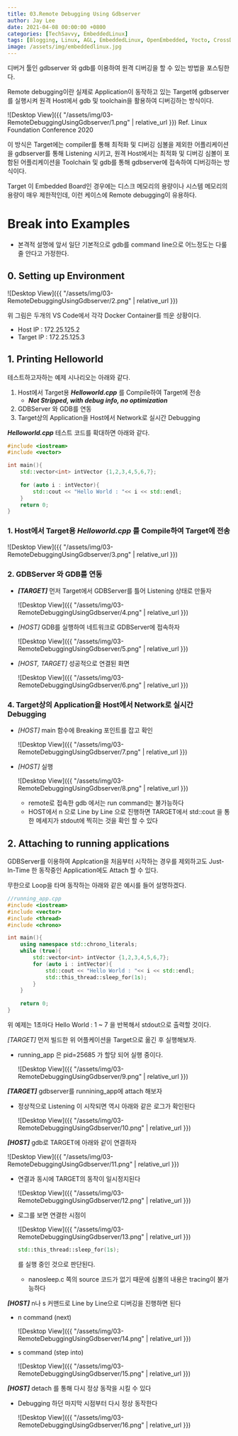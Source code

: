 ```yaml
---
title: 03.Remote Debugging Using Gdbserver
author: Jay Lee
date: 2021-04-08 00:00:00 +0800
categories: [TechSavvy, EmbeddedLinux]
tags: [Blogging, Linux, AGL, EmbeddedLinux, OpenEmbedded, Yocto, CrossDevelopment, GCC, GDB, Toolchain]
image: /assets/img/embeddedlinux.jpg
---
```


디버거 툴인  gdbserver 와 gdb를 이용하여 원격 디버깅을 할 수 있는 방법을 포스팅한다.

Remote debugging이란 실제로 Application이 동작하고 있는 Target에 gdbserver를 실행시켜 원격 Host에서 gdb 및 toolchain을 활용하여 디버깅하는 방식이다.

![Desktop View]({{ "/assets/img/03-RemoteDebuggingUsingGdbserver/1.png" | relative_url }})
Ref. Linux Foundation Conference 2020

이 방식은 Target에는 compiler를 통해 최적화 및 디버깅 심볼을 제외한 어플리케이션을 gdbserver를 통해 Listening 시키고, 원격 Host에서는 최적화 및 디버깅 심볼이 포함된 어플리케이션을 Toolchain 및 gdb를 통해 gdbserver에 접속하여 디버깅하는 방식이다.

Target 이 Embedded Board인 경우에는 디스크 메모리의 용량이나 시스템 메모리의 용량이 매우 제한적인데, 이런 케이스에 Remote debugging이 유용하다.

# **Break into Examples**

- 본격적 설명에 앞서 일단 기본적으로 gdb를 command line으로 어느정도는 다룰 줄 안다고 가정한다.

## **0. Setting up Environment**

![Desktop View]({{ "/assets/img/03-RemoteDebuggingUsingGdbserver/2.png" | relative_url }})

위 그림은 두개의 VS Code에서 각각 Docker Container를 띄운 상황이다.

- Host IP : 172.25.125.2
- Target IP : 172.25.125.3

## **1. Printing Helloworld**

테스트하고자하는 예제 시나리오는 아래와 같다.

1. Host에서 Target용 ***Helloworld.cpp*** 를 Compile하여 Target에 전송
    - ***Not Stripped, with debug info, no optimization***
2. GDBServer 와 GDB를 연동
3. Target상의 Application을 Host에서 Network로 실시간 Debugging

***Helloworld.cpp*** 테스트 코드를 확대하면 아래와 같다.

```cpp
#include <iostream>
#include <vector>

int main(){
    std::vector<int> intVector {1,2,3,4,5,6,7};
    
    for (auto i : intVector){
        std::cout << "Hello World : "<< i << std::endl;
    }
    return 0;
}
```

### 1. Host에서 Target용 ***Helloworld.cpp*** 를 Compile하여 Target에 전송

![Desktop View]({{ "/assets/img/03-RemoteDebuggingUsingGdbserver/3.png" | relative_url }})
### 2. GDBServer 와 GDB를 연동

- ***[TARGET]*** 먼저 Target에서 GDBServer를 틀어 Listening 상태로 만들자

    ![Desktop View]({{ "/assets/img/03-RemoteDebuggingUsingGdbserver/4.png" | relative_url }})

- *[HOST]* GDB를 실행하여 네트워크로 GDBServer에 접속하자

    ![Desktop View]({{ "/assets/img/03-RemoteDebuggingUsingGdbserver/5.png" | relative_url }})

- *[HOST, TARGET]* 성공적으로 연결된 화면

    ![Desktop View]({{ "/assets/img/03-RemoteDebuggingUsingGdbserver/6.png" | relative_url }})

### 4. Target상의 Application을 Host에서 Network로 실시간 Debugging

- *[HOST]* main 함수에 Breaking 포인트를 잡고 확인

    ![Desktop View]({{ "/assets/img/03-RemoteDebuggingUsingGdbserver/7.png" | relative_url }})

- *[HOST]* 실행

    ![Desktop View]({{ "/assets/img/03-RemoteDebuggingUsingGdbserver/8.png" | relative_url }})

    - remote로 접속한 gdb 에서는 run command는 불가능하다
    - HOST에서 n 으로 Line by Line 으로 진행하면 TARGET에서 std::cout 을 통한 메세지가 stdout에 찍히는 것을 확인 할 수 있다

## **2. Attaching to running applications**

GDBServer를 이용하여 Applcation을 처음부터 시작하는 경우를 제외하고도 Just-In-Time 한 동작중인 Application에도 Attach 할 수 있다.

무한으로 Loop을 타며 동작하는 아래와 같은 예시를 들어 설명하겠다.

```cpp
//running_app.cpp
#include <iostream>
#include <vector>
#include <thread>
#include <chrono>

int main(){
    using namespace std::chrono_literals;
    while (true){
        std::vector<int> intVector {1,2,3,4,5,6,7};
        for (auto i : intVector){
            std::cout << "Hello World : "<< i << std::endl;
            std::this_thread::sleep_for(1s);
        }
    }
    
    return 0;
}
```

위 예제는 1초마다 Hello World : 1 ~ 7 을 반복해서 stdout으로 출력할 것이다.

*[TARGET]* 먼저 빌드한 위 어플케이션을 Target으로 옮긴 후 실행해보자.

- running_app 은 pid=25685 가 할당 되어 실행 중이다.

    ![Desktop View]({{ "/assets/img/03-RemoteDebuggingUsingGdbserver/9.png" | relative_url }})

***[TARGET]*** gdbserver를 runnining_app에 attach 해보자

- 정상적으로 Listening 이 시작되면 역시 아래와 같은 로그가 확인된다

    ![Desktop View]({{ "/assets/img/03-RemoteDebuggingUsingGdbserver/10.png" | relative_url }})

***[HOST]*** gdb로 TARGET에 아래와 같이 연결하자

![Desktop View]({{ "/assets/img/03-RemoteDebuggingUsingGdbserver/11.png" | relative_url }})

- 연결과 동시에 TARGET의 동작이 일시정지된다

    ![Desktop View]({{ "/assets/img/03-RemoteDebuggingUsingGdbserver/12.png" | relative_url }})

- 로그를 보면 연결한 시점이

    ![Desktop View]({{ "/assets/img/03-RemoteDebuggingUsingGdbserver/13.png" | relative_url }})

    ```cpp
    std::this_thread::sleep_for(1s);
    ```

    를 실행 중인 것으로 판단된다.

    - nanosleep.c 쪽의 source 코드가 없기 때문에 심볼의 내용은 tracing이 불가능하다

***[HOST]*** n나 s 커맨드로 Line by Line으로 디버깅을 진행하면 된다

- n command (next)

    ![Desktop View]({{ "/assets/img/03-RemoteDebuggingUsingGdbserver/14.png" | relative_url }})

- s command (step into)

    ![Desktop View]({{ "/assets/img/03-RemoteDebuggingUsingGdbserver/15.png" | relative_url }})

***[HOST]*** detach 를 통해 다시 정상 동작을 시킬 수 있다

- Debugging 하던 마지막 시점부터 다시 정상 동작한다

    ![Desktop View]({{ "/assets/img/03-RemoteDebuggingUsingGdbserver/16.png" | relative_url }})